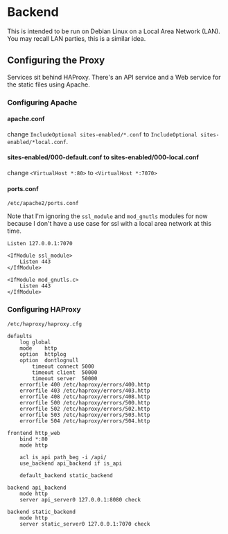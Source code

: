 # Backend

This is intended to be run on Debian Linux on a Local Area Network (LAN). You
may recall LAN parties, this is a similar idea.

## Configuring the Proxy

Services sit behind HAProxy. There's an API service and a Web service for
the static files using Apache.

### Configuring Apache

#### apache.conf

change `IncludeOptional sites-enabled/*.conf` to
`IncludeOptional sites-enabled/*local.conf`.

#### sites-enabled/000-default.conf to sites-enabled/000-local.conf

change `<VirtualHost *:80>` to `<VirtualHost *:7070>`

#### ports.conf
`/etc/apache2/ports.conf`

Note that I'm ignoring the `ssl_module` and `mod_gnutls` modules for now
because I don't have a use case for ssl with a local area network at this time.

```
Listen 127.0.0.1:7070

<IfModule ssl_module>
	Listen 443
</IfModule>

<IfModule mod_gnutls.c>
	Listen 443
</IfModule>
```

### Configuring HAProxy

`/etc/haproxy/haproxy.cfg`

```
defaults
	log	global
	mode	http
	option	httplog
	option	dontlognull
        timeout connect 5000
        timeout client  50000
        timeout server  50000
	errorfile 400 /etc/haproxy/errors/400.http
	errorfile 403 /etc/haproxy/errors/403.http
	errorfile 408 /etc/haproxy/errors/408.http
	errorfile 500 /etc/haproxy/errors/500.http
	errorfile 502 /etc/haproxy/errors/502.http
	errorfile 503 /etc/haproxy/errors/503.http
	errorfile 504 /etc/haproxy/errors/504.http

frontend http_web
	bind *:80
	mode http

	acl is_api path_beg -i /api/
	use_backend api_backend if is_api

	default_backend static_backend 

backend api_backend
	mode http
	server api_server0 127.0.0.1:8080 check

backend static_backend
	mode http
	server static_server0 127.0.0.1:7070 check
```


